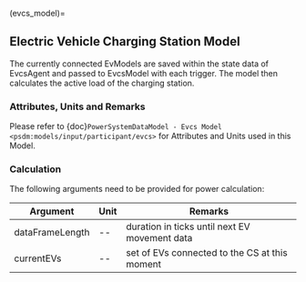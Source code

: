 (evcs_model)=
## Electric Vehicle Charging Station Model

The currently connected EvModels are saved within the state data of EvcsAgent and passed to EvcsModel with each trigger. The model then calculates the active load of the charging station.

### Attributes, Units and Remarks

Please refer to {doc}`PowerSystemDataModel - Evcs Model <psdm:models/input/participant/evcs>` for Attributes and Units used in this Model.

### Calculation


The following arguments need to be provided for power calculation:


| Argument         | Unit    | Remarks                                       |
|------------------|---------|-----------------------------------------------|
| dataFrameLength  | --      | duration in ticks until next EV movement data |
| currentEVs       | --      | set of EVs connected to the CS at this moment |
